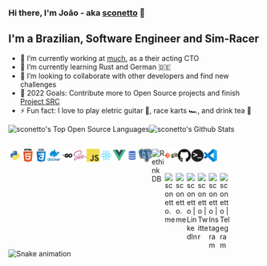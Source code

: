 ### Hi there, I'm João - aka [sconetto][website] 👋

## I'm a Brazilian, Software Engineer and Sim-Racer

- 🔭 I’m currently working at [much.][much] as a their acting CTO
- 🌱 I’m currently learning Rust and German 🇩🇪
- 👥 I’m looking to collaborate with other developers and find new challenges
- 🥅 2022 Goals: Contribute more to Open Source projects and finish [Project SRC][project-src]
- ⚡ Fun fact: I love to play eletric guitar 🎸, race karts 🏎️, and drink tea 🍵

<a href="https://github.com/sconetto">
    <img align="left" alt="sconetto's Top Open Source Languages" src="https://github-readme-stats.vercel.app/api/top-langs/?username=sconetto&layout=compact&theme=dracula">
</a>
<a href="https://sourcerer.io/sconetto">
    <img align="left" alt="sconetto's Github Stats" src="https://github-readme-stats.vercel.app/api?username=sconetto&show_icons=true&hide_border=true&count_private=true&include_all_commits=true&theme=dracula" />
</a>

<br /><br />

<div>
    <img align="left" alt="Python" width="26px" src="https://raw.githubusercontent.com/github/explore/80688e429a7d4ef2fca1e82350fe8e3517d3494d/topics/python/python.png" />
    <img align="left" alt="HTML5" width="26px" src="https://raw.githubusercontent.com/github/explore/80688e429a7d4ef2fca1e82350fe8e3517d3494d/topics/html/html.png" />
    <img align="left" alt="CSS3" width="26px" src="https://raw.githubusercontent.com/github/explore/80688e429a7d4ef2fca1e82350fe8e3517d3494d/topics/css/css.png" />
    <img align="left" alt="Docker" width="26px" src="https://raw.githubusercontent.com/github/explore/80688e429a7d4ef2fca1e82350fe8e3517d3494d/topics/docker/docker.png" />
    <img align="left" alt="Go" width="26px" src="https://raw.githubusercontent.com/github/explore/80688e429a7d4ef2fca1e82350fe8e3517d3494d/topics/go/go.png" />
    <img align="left" alt="Sass" width="26px" src="https://raw.githubusercontent.com/github/explore/80688e429a7d4ef2fca1e82350fe8e3517d3494d/topics/sass/sass.png" />
    <img align="left" alt="JavaScript" width="26px" src="https://raw.githubusercontent.com/github/explore/80688e429a7d4ef2fca1e82350fe8e3517d3494d/topics/javascript/javascript.png" />
    <img align="left" alt="React/React-Native" width="26px" src="https://raw.githubusercontent.com/github/explore/80688e429a7d4ef2fca1e82350fe8e3517d3494d/topics/react/react.png" />
    <img align="left" alt="Vue.js" width="26px" src="https://raw.githubusercontent.com/github/explore/80688e429a7d4ef2fca1e82350fe8e3517d3494d/topics/vue/vue.png" />
    <img align="left" alt="SQL" width="26px" src="https://raw.githubusercontent.com/github/explore/80688e429a7d4ef2fca1e82350fe8e3517d3494d/topics/sql/sql.png" />
    <img align="left" alt="PostgreSQL" width="26px" src="https://raw.githubusercontent.com/github/explore/80688e429a7d4ef2fca1e82350fe8e3517d3494d/topics/postgresql/postgresql.png" />
    <img align="left" alt="RethinkDB" width="26px" src="https://res-2.cloudinary.com/crunchbase-production/image/upload/c_lpad,h_170,w_170,f_auto,b_white,q_auto:eco/v1486409964/c93czfmttzbojl1dn2jl.png" />
    <img align="left" alt="Git" width="26px" src="https://raw.githubusercontent.com/github/explore/80688e429a7d4ef2fca1e82350fe8e3517d3494d/topics/git/git.png" />
    <img align="left" alt="GitHub" width="26px" src="https://raw.githubusercontent.com/github/explore/78df643247d429f6cc873026c0622819ad797942/topics/github/github.png" />
    <img align="left" alt="Bash" width="26px" src="https://raw.githubusercontent.com/github/explore/80688e429a7d4ef2fca1e82350fe8e3517d3494d/topics/terminal/terminal.png" />
    <img align="left" alt="Visual Studio Code" width="26px" src="https://raw.githubusercontent.com/github/explore/80688e429a7d4ef2fca1e82350fe8e3517d3494d/topics/visual-studio-code/visual-studio-code.png" />
</div>

<br /><br />

[<img align="left" alt="sconetto.me" width="22px" src="https://img.shields.io/badge/-WEBSITE-%23E4405F?style=for-the-badge&logo=firefoxbrowser&logoColor=white&color=FF7139" />][website]
[<img align="left" alt="sconetto.me" width="22px" src="https://img.shields.io/badge/-Gmail-%23333?style=for-the-badge&logo=gmail&logoColor=white" />][gmail]
[<img align="left" alt="sconetto | LinkedIn" width="22px" src="https://img.shields.io/badge/-LinkedIn-%230077B5?style=for-the-badge&logo=linkedin&logoColor=white" />][linkedin]
[<img align="left" alt="sconetto | Twitter" width="22px" src="https://img.shields.io/badge/-Twitter-%23E4405F?style=for-the-badge&logo=twitter&logoColor=white&color=1D9BF0" />][twitter]
[<img align="left" alt="sconetto | Instagram" width="22px" src="https://img.shields.io/badge/-Instagram-%23E4405F?style=for-the-badge&logo=instagram&logoColor=white" />][instagram]
[<img align="left" alt="sconetto | Telegram" width="22px" src="https://img.shields.io/badge/-TELEGRAM-%23E4405F?style=for-the-badge&logo=telegram&logoColor=white&color=26A5E4" />][telegram]

<br /><br />

![Snake animation](https://github.com/sconetto/sconetto/blob/output/github-contribution-grid-snake.svg)

[website]: https://sconetto.me
[much]: https://muchconsulting.de/
[project-src]: https://github.com/Project-SRC/
[linkedin]: https://www.linkedin.com/in/sconetto/
[twitter]: https://twitter.com/sconetto
[instagram]: https://www.instagram.com/sconetto/
[telegram]: https://t.me/sconetto
[sourcerer]: https://sourcerer.io/sconetto
[gmail]: mailto:sconetto.joao@gmail.com
